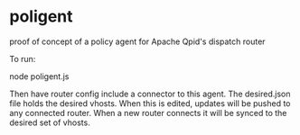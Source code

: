 # poligent
proof of concept of a policy agent for Apache Qpid's dispatch router

To run:

  node poligent.js
  
Then have router config include a connector to this agent. The desired.json file holds the desired vhosts. When this is edited,
updates will be pushed to any connected router. When a new router connects it will be synced to the desired set of vhosts.
